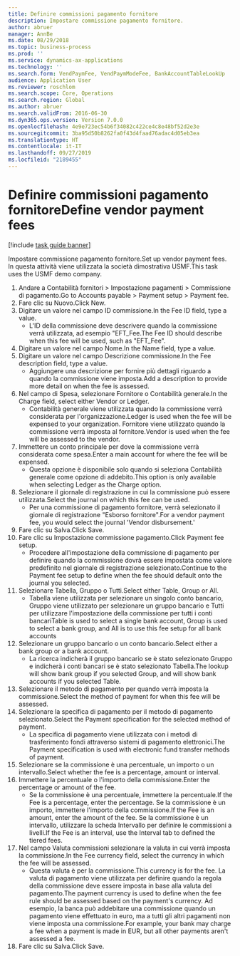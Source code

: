 ```yaml
---
title: Definire commissioni pagamento fornitore
description: Impostare commissione pagamento fornitore.
author: abruer
manager: AnnBe
ms.date: 08/29/2018
ms.topic: business-process
ms.prod: ''
ms.service: dynamics-ax-applications
ms.technology: ''
ms.search.form: VendPaymFee, VendPaymModeFee, BankAccountTableLookUp
audience: Application User
ms.reviewer: roschlom
ms.search.scope: Core, Operations
ms.search.region: Global
ms.author: abruer
ms.search.validFrom: 2016-06-30
ms.dyn365.ops.version: Version 7.0.0
ms.openlocfilehash: 4e9e723ec54b6f34082c422ce4c8e48bf52d2e3e
ms.sourcegitcommit: 3ba95d50b8262fa0f43d4faad76adac4d05eb3ea
ms.translationtype: HT
ms.contentlocale: it-IT
ms.lasthandoff: 09/27/2019
ms.locfileid: "2189455"
---
```

# <a name="define-vendor-payment-fees"></a><span data-ttu-id="2de0f-103">Definire commissioni pagamento fornitore</span><span class="sxs-lookup"><span data-stu-id="2de0f-103">Define vendor payment fees</span></span>

[!include [task guide banner](../../includes/task-guide-banner.md)]

<span data-ttu-id="2de0f-104">Impostare commissione pagamento fornitore.</span><span class="sxs-lookup"><span data-stu-id="2de0f-104">Set up vendor payment fees.</span></span> <span data-ttu-id="2de0f-105">In questa attività viene utilizzata la società dimostrativa USMF.</span><span class="sxs-lookup"><span data-stu-id="2de0f-105">This task uses the USMF demo company.</span></span>

1. <span data-ttu-id="2de0f-106">Andare a Contabilità fornitori > Impostazione pagamenti > Commissione di pagamento.</span><span class="sxs-lookup"><span data-stu-id="2de0f-106">Go to Accounts payable > Payment setup > Payment fee.</span></span>
2. <span data-ttu-id="2de0f-107">Fare clic su Nuovo.</span><span class="sxs-lookup"><span data-stu-id="2de0f-107">Click New.</span></span>
3. <span data-ttu-id="2de0f-108">Digitare un valore nel campo ID commissione.</span><span class="sxs-lookup"><span data-stu-id="2de0f-108">In the Fee ID field, type a value.</span></span>
    * <span data-ttu-id="2de0f-109">L'ID della commissione deve descrivere quando la commissione verrà utilizzata, ad esempio "EFT_Fee.</span><span class="sxs-lookup"><span data-stu-id="2de0f-109">The Fee ID should describe when this fee will be used, such as "EFT_Fee".</span></span>  
4. <span data-ttu-id="2de0f-110">Digitare un valore nel campo Nome.</span><span class="sxs-lookup"><span data-stu-id="2de0f-110">In the Name field, type a value.</span></span>
5. <span data-ttu-id="2de0f-111">Digitare un valore nel campo Descrizione commissione.</span><span class="sxs-lookup"><span data-stu-id="2de0f-111">In the Fee description field, type a value.</span></span>
    * <span data-ttu-id="2de0f-112">Aggiungere una descrizione per fornire più dettagli riguardo a quando la commissione viene imposta.</span><span class="sxs-lookup"><span data-stu-id="2de0f-112">Add a description to provide more detail on when the fee is assessed.</span></span>  
6. <span data-ttu-id="2de0f-113">Nel campo di Spesa, selezionare Fornitore o Contabilità generale.</span><span class="sxs-lookup"><span data-stu-id="2de0f-113">In the Charge field, select either Vendor or Ledger.</span></span>
    * <span data-ttu-id="2de0f-114">Contabilità generale viene utilizzata quando la commissione verrà considerata per l'organizzazione.</span><span class="sxs-lookup"><span data-stu-id="2de0f-114">Ledger is used when the fee will be expensed to your organization.</span></span>  <span data-ttu-id="2de0f-115">Fornitore viene utilizzato quando la commissione verrà imposta al fornitore.</span><span class="sxs-lookup"><span data-stu-id="2de0f-115">Vendor is used when the fee will be assessed to the vendor.</span></span>  
7. <span data-ttu-id="2de0f-116">Immettere un conto principale per dove la commissione verrà considerata come spesa.</span><span class="sxs-lookup"><span data-stu-id="2de0f-116">Enter a main account for where the fee will be expensed.</span></span>
    * <span data-ttu-id="2de0f-117">Questa opzione è disponibile solo quando si seleziona Contabilità generale come opzione di addebito.</span><span class="sxs-lookup"><span data-stu-id="2de0f-117">This option is only available when selecting Ledger as the Charge option.</span></span>  
8. <span data-ttu-id="2de0f-118">Selezionare il giornale di registrazione in cui la commissione può essere utilizzata.</span><span class="sxs-lookup"><span data-stu-id="2de0f-118">Select the journal on which this fee can be used.</span></span> 
    * <span data-ttu-id="2de0f-119">Per una commissione di pagamento fornitore, verrà selezionato il giornale di registrazione "Esborso fornitore".</span><span class="sxs-lookup"><span data-stu-id="2de0f-119">For a vendor payment fee, you would select the journal 'Vendor disbursement.'</span></span>  
9. <span data-ttu-id="2de0f-120">Fare clic su Salva.</span><span class="sxs-lookup"><span data-stu-id="2de0f-120">Click Save.</span></span>
10. <span data-ttu-id="2de0f-121">Fare clic su Impostazione commissione pagamento.</span><span class="sxs-lookup"><span data-stu-id="2de0f-121">Click Payment fee setup.</span></span>
    * <span data-ttu-id="2de0f-122">Procedere all'impostazione della commissione di pagamento per definire quando la commissione dovrà essere impostata come valore predefinito nel giornale di registrazione selezionato.</span><span class="sxs-lookup"><span data-stu-id="2de0f-122">Continue to the Payment fee setup to define when the fee should default onto the journal you selected.</span></span>  
11. <span data-ttu-id="2de0f-123">Selezionare Tabella, Gruppo o Tutti.</span><span class="sxs-lookup"><span data-stu-id="2de0f-123">Select either Table, Group or All.</span></span>
    * <span data-ttu-id="2de0f-124">Tabella viene utilizzata per selezionare un singolo conto bancario, Gruppo viene utilizzato per selezionare un gruppo bancario e Tutti per utilizzare l'impostazione della commissione per tutti i conti bancari</span><span class="sxs-lookup"><span data-stu-id="2de0f-124">Table is used to select a single bank account, Group is used to select a bank group, and All is to use this fee setup for all bank accounts</span></span>  
12. <span data-ttu-id="2de0f-125">Selezionare un gruppo bancario o un conto bancario.</span><span class="sxs-lookup"><span data-stu-id="2de0f-125">Select either a bank group or a bank account.</span></span>
    * <span data-ttu-id="2de0f-126">La ricerca indicherà il gruppo bancario se è stato selezionato Gruppo e indicherà i conti bancari se è stato selezionato Tabella.</span><span class="sxs-lookup"><span data-stu-id="2de0f-126">The lookup will show bank group if you selected Group, and will show bank accounts if you selected Table.</span></span>  
13. <span data-ttu-id="2de0f-127">Selezionare il metodo di pagamento per quando verrà imposta la commissione.</span><span class="sxs-lookup"><span data-stu-id="2de0f-127">Select the method of payment for when this fee will be assessed.</span></span>
14. <span data-ttu-id="2de0f-128">Selezionare la specifica di pagamento per il metodo di pagamento selezionato.</span><span class="sxs-lookup"><span data-stu-id="2de0f-128">Select the Payment specification for the selected method of payment.</span></span>
    * <span data-ttu-id="2de0f-129">La specifica di pagamento viene utilizzata con i metodi di trasferimento fondi attraverso sistemi di pagamento elettronici.</span><span class="sxs-lookup"><span data-stu-id="2de0f-129">The Payment specification is used with electronic fund transfer methods of payment.</span></span>  
15. <span data-ttu-id="2de0f-130">Selezionare se la commissione è una percentuale, un importo o un intervallo.</span><span class="sxs-lookup"><span data-stu-id="2de0f-130">Select whether the fee is a percentage, amount or interval.</span></span>
16. <span data-ttu-id="2de0f-131">Immettere la percentuale o l'importo della commissione.</span><span class="sxs-lookup"><span data-stu-id="2de0f-131">Enter the percentage or amount of the fee.</span></span>
    * <span data-ttu-id="2de0f-132">Se la commissione è una percentuale, immettere la percentuale.</span><span class="sxs-lookup"><span data-stu-id="2de0f-132">If the Fee is a percentage, enter the percentage.</span></span> <span data-ttu-id="2de0f-133">Se la commissione è un importo, immettere l'importo della commissione.</span><span class="sxs-lookup"><span data-stu-id="2de0f-133">If the Fee is an amount, enter the amount of the fee.</span></span> <span data-ttu-id="2de0f-134">Se la commissione è un intervallo, utilizzare la scheda Intervallo per definire le commissioni a livelli.</span><span class="sxs-lookup"><span data-stu-id="2de0f-134">If the Fee is an interval, use the Interval tab to defined the tiered fees.</span></span>  
17. <span data-ttu-id="2de0f-135">Nel campo Valuta commissioni selezionare la valuta in cui verrà imposta la commissione.</span><span class="sxs-lookup"><span data-stu-id="2de0f-135">In the Fee currency field, select the currency in which the fee will be assessed.</span></span>
    * <span data-ttu-id="2de0f-136">Questa valuta è per la commissione.</span><span class="sxs-lookup"><span data-stu-id="2de0f-136">This currency is for the fee.</span></span> <span data-ttu-id="2de0f-137">La valuta di pagamento viene utilizzata per definire quando la regola della commissione deve essere imposta in base alla valuta del pagamento.</span><span class="sxs-lookup"><span data-stu-id="2de0f-137">The payment currency is used to define when the fee rule should be assessed based on the payment's currency.</span></span> <span data-ttu-id="2de0f-138">Ad esempio, la banca può addebitare una commissione quando un pagamento viene effettuato in euro, ma a tutti gli altri pagamenti non viene imposta una commissione.</span><span class="sxs-lookup"><span data-stu-id="2de0f-138">For example, your bank may charge a fee when a payment is made in EUR, but all other payments aren't assessed a fee.</span></span>  
18. <span data-ttu-id="2de0f-139">Fare clic su Salva.</span><span class="sxs-lookup"><span data-stu-id="2de0f-139">Click Save.</span></span>

